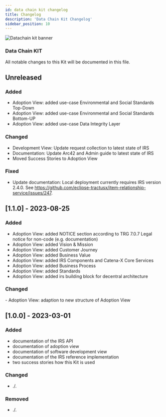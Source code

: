 ```yaml
---
id: data chain kit changelog
title: Changelog
description: 'Data Chain Kit Changelog'
sidebar_position: 10
---
```


![Datachain kit banner](@site/static/img/DataChainKitIcon.png)

### Data Chain KIT

All notable changes to this Kit will be documented in this file.

## Unreleased

<h3>Added</h3>

- Adoption View: added use-case Environmental and Social Standards Top-Down
- Adoption View: added use-case Environmental and Social Standards Bottom-UP
- Adoption View: added use-case Data Integrity Layer

<h3>Changed</h3>

- Development View: Update request collection to latest state of IRS
- Documentation: Update Arc42 and Admin guide to latest state of IRS
- Moved Success Stories to Adoption View

<h3>Fixed</h3>

- Update documentation: Local deployment currently requires IRS version 2.4.0. See https://github.com/eclipse-tractusx/item-relationship-service/issues/247.


## [1.1.0] - 2023-08-25

<h3>Added</h3>

- Adoption View: added NOTICE section according to TRG 7.0.7 Legal notice for non-code (e.g. documentation)
- Adoption View: added Vision &amp; Mission
- Adoption View: added Customer Journey 
- Adoption View: added Business Value 
- Adoption View: added IRS Components and Catena-X Core Services 
- Adoption View: added Business Process 
- Adoption View: added Standards 
- Adoption View: added irs building block for decentral architecture


<h3>Changed</h3>
- Adoption View: adaption to new structure of Adoption View

## [1.0.0] - 2023-03-01

<h3>Added</h3>

- documentation of the IRS API
- documentation of adoption view
- documentation of software development view
- documentation of the IRS reference implementation
- two success stories how this Kit is used

<h3>Changed</h3>

- ./.

<h3>Removed</h3>

- ./.
